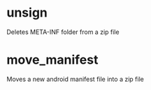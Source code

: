 unsign
======

Deletes META-INF folder from a zip file

move_manifest
======

Moves a new android manifest file into a zip file 
